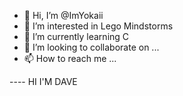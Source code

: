 - 👋 Hi, I’m @ImYokaii
- 👀 I’m interested in Lego Mindstorms
- 🌱 I’m currently learning C 
- 💞️ I’m looking to collaborate on ...
- 📫 How to reach me ...

---- HI I'M DAVE
<!---
ImYokaii/ImYokaii is a ✨ special ✨ repository because its `README.md` (this file) appears on your GitHub profile.
You can click the Preview link to take a look at your changes.
--->

